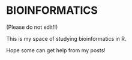 # BIOINFORMATICS
(Please do not edit!!)

This is my space of studying bioinformatics in R.

Hope some can get help from my posts!
